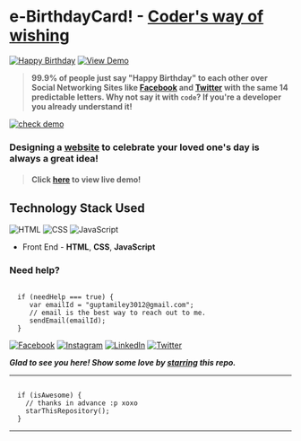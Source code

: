 # e-BirthdayCard! - [Coder's way of wishing](https://smilegupta.github.io//HappyBirthdayTanayPratap)
[![Happy Birthday](https://img.shields.io/badge/Happy-Birthday-dodgerblue.svg?style=for-the-badge)](https://github.com/smilegupta/HappyBirthdayAshish/) [![View Demo](https://img.shields.io/badge/View-Demo-teal.svg?style=for-the-badge)](https://smilegupta.github.io/HappyBirthdayAshish/)
> **99.9% of people just say "Happy Birthday" to each other over Social Networking Sites like [Facebook](https://www.facebook.com/smileguptaaa) and [Twitter](https://twitter.com/smileguptaaa) with the same 14 predictable letters. Why not say it with `code`? If you're a developer you already understand it!**

[![check demo](https://forthebadge.com/images/badges/its-not-a-lie-if-you-believe-it.svg)](https://smilegupta.github.io/HappyBirthdayAshish/)

### Designing a [website](https://smilegupta.github.io/HappyBirthdayAshish/) to celebrate your loved one's day is always a great idea!

> #### Click [here](https://smilegupta.github.io/HappyBirthdayAshish/) to view live demo!

## Technology Stack Used

![HTML](https://img.shields.io/badge/frontend-html-orange.svg?logo=html5&style=flat-square) 
![CSS](https://img.shields.io/badge/frontend-css-yellowgreen.svg?logo=css3&style=flat-square)
![JavaScript](https://img.shields.io/badge/frontend-javascript-yellow.svg?logo=javascript&style=flat-square)

- Front End - **HTML**, **CSS**, **JavaScript**

### Need help?

```

  if (needHelp === true) {
     var emailId = "guptamiley3012@gmail.com";
     // email is the best way to reach out to me.
     sendEmail(emailId);
  }

```

[![Facebook](https://img.shields.io/static/v1.svg?label=follow&message=@smileguptaaa&color=9cf&logo=facebook&style=flat&logoColor=white&colorA=informational)](https://www.facebook.com/smileguptaaa)  [![Instagram](https://img.shields.io/static/v1.svg?label=follow&message=@smileguptaaa&color=grey&logo=instagram&style=flat&logoColor=white&colorA=critical)](https://www.instagram.com/smileguptaaa/) [![LinkedIn](https://img.shields.io/static/v1.svg?label=connect&message=@smilegupta&color=9cf&logo=linkedin&style=flat&logoColor=white&colorA=blue)](https://www.linkedin.com/in/smilegupta/) [![Twitter](https://img.shields.io/static/v1.svg?label=connect&message=@smileguptaaa&color=grey&logo=twitter&style=flat&logoColor=white&colorA=critical)](https://twitter.com/smileguptaaa)

***Glad to see you here! Show some love by [starring](https://github.com/smilegupta/HappyBirthdayAshish/) this repo.***

-----

```

  if (isAwesome) {
    // thanks in advance :p xoxo
    starThisRepository();
  }

```

******
